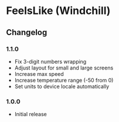# FeelsLike (Windchill)

## Changelog

### 1.1.0

* Fix 3-digit numbers wrapping
* Adjust layout for small and large screens
* Increase max speed
* Increase temperature range (-50 from 0)
* Set units to device locale automatically

### 1.0.0

* Initial release
